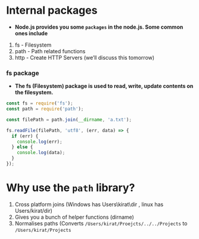 # Internal packages

- **Node.js provides you some `packages` in the node.js. Some common ones include**
1. fs - Filesystem
2. path - Path related functions
3. http - Create HTTP Servers (we’ll discuss this tomorrow)

### fs package

- **The fs (Filesystem) package is used to read, write, update contents on the filesystem.**

```jsx
const fs = require('fs');
const path = require('path');

const filePath = path.join(__dirname, 'a.txt');

fs.readFile(filePath, 'utf8', (err, data) => {
  if (err) {
    console.log(err);
  } else {
    console.log(data);
  }
});
```
# Why use the `path` library?

1. Cross platform joins (Windows has Users\kirat\dir , linux has Users/kirat/dir)
2. Gives you a bunch of helper functions (dirname)
3. Normalises paths (Converts `/Users/kirat/Proejcts/../../Projects` to `/Users/kirat/Projects`
